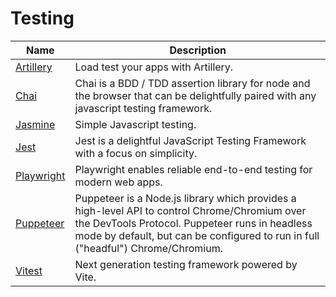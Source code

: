 # Testing

| Name | Description |
| --- | --- |
| [Artillery](https://www.artillery.io/) | Load test your apps with Artillery. |
| [Chai](https://www.chaijs.com/) | Chai is a BDD / TDD assertion library for node and the browser that can be delightfully paired with any javascript testing framework. |
| [Jasmine](https://jasmine.github.io/) | Simple Javascript testing. |
| [Jest](https://jestjs.io/) | Jest is a delightful JavaScript Testing Framework with a focus on simplicity. |
| [Playwright](https://playwright.dev/) | Playwright enables reliable end-to-end testing for modern web apps. |
| [Puppeteer](https://pptr.dev/) | Puppeteer is a Node.js library which provides a high-level API to control Chrome/Chromium over the DevTools Protocol. Puppeteer runs in headless mode by default, but can be configured to run in full ("headful") Chrome/Chromium. |
| [Vitest](https://vitest.dev/) | Next generation testing framework powered by Vite. |